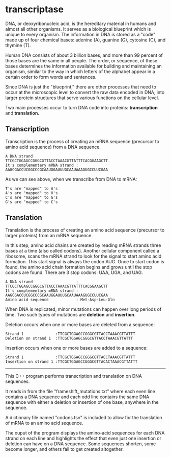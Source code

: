 # transcriptase

DNA, or deoxyribonucleic acid, is the hereditary material in humans and almost all other organisms. It serves as a 
biological blueprint which is unique to every organism. The information in DNA is stored as a "code" made up of 
four chemical bases: adenine (A), guanine (G), cytosine (C), and thymine (T). 

Human DNA consists of about 3 billion bases, and more than 99 percent of those bases are the same in all people. 
The order, or sequence, of these bases determines the information available for building and maintaining an organism, 
similar to the way in which letters of the alphabet appear in a certain order to form words and sentences.

Since DNA is just the "blueprint," there are other processes that need to occur at the microscopic level to convert
the raw data encoded in DNA, into larger protein structures that serve various functions on the cellular level.

Two main processes occur to turn DNA code into proteins: **transcription** and **translation.**

## Transcription

Transcription is the process of creating an mRNA sequence (precursor to amino acid sequence) from a DNA sequence.

```
A DNA strand                   : TTCGCTGGAGCCGGGCGTTACCTAAACGTTATTTCACGGAAGCTT
It's complementary mRNA strand : AAGCGACCUCGGCCCGCAAUGGAUUUGCAAUAAAGUGCCUUCGAA
```
As we can see above, when we transcribe from DNA to mRNA:

```
T's are "mapped" to A's
A's are "mapped" to U's
C's are "mapped" to G's
G's are "mapped" to C's
```
## Translation

Translation is the process of creating an amino acid sequence (precursor to larger proteins) from an mRNA sequence.

In this step, amino acid chains are created by reading mRNA strands three bases at a time (also called codons). Another cellular component called a ribosome, scans the mRNA strand to look for the signal to start amino acid formation. This start signal is always the codon AUG. Once to start codon is found, the amino acid chain formation begins and grows until the stop codons are found. There are 3 stop codons: UAA, UGA, and UAG.

```
A DNA strand                   : TTCGCTGGAGCCGGGCGTTACCTAAACGTTATTTCACGGAAGCTT
It's complementary mRNA strand : AAGCGACCUCGGCCCGCAAUGGAUUUGCAAUAAAGUGCCUUCGAA
Amino acid sequence            : Met-Asp-Leu-Gln
```

When DNA is replicated, minor mutations can happen over long periods of time. Two such types of mutations are **deletion** and
**insertion**. 

Deletion occurs when one or more bases are deleted from a sequence:

```
Strand 1              :TTCGCTGGAGCCGGGCGTTACCTAAACGTTATTT
Deletion on strand 1  :TTCGCTGGAGCGGGCGTTACCTAAACGTTATTT
```

Insertion occurs when one or more bases are added to a sequence:

```
Strand 1              :TTCGCTGGAGCCGGGCGTTACCTAAACGTTATTT
Insertion on strand 1 :TTCGCTGGAGCCGGGCGTTACACTAAACGTTATTT
```
-------------------

This C++ program performs transcription and translation on DNA sequences.

It reads in from the file "frameshift_mutations.txt" where each even line contains a DNA sequence and each odd 
line contains the same DNA sequence with either a deletion or insertion of one base, anywhere in the sequence.

A dictionary file named "codons.tsv" is included to allow for the translation of mRNA to an amino acid sequence. 

The ouput of the program displays the amino-acid sequences for each DNA strand on each line and highlights the effect that even just one insertion or deletion can have on a DNA sequence. Some sequences shorten, some become longer, and others fail to get created altogether.  
